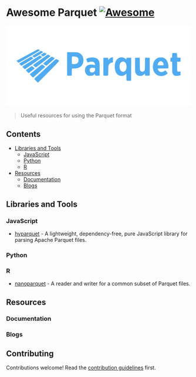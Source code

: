 # Awesome Parquet [![Awesome](https://awesome.re/badge.svg)](https://awesome.re)

[![Parquet Logo](assets/logo.svg)](https://parquet.apache.org/)

> Useful resources for using the Parquet format

## Contents

- [Libraries and Tools](#libraries-and-tools)
  - [JavaScript](#javascript)
  - [Python](#python)
  - [R](#r)
- [Resources](#resources)
  - [Documentation](#documentation)
  - [Blogs](#blogs)

## Libraries and Tools

### JavaScript

- [hyparquet](https://github.com/hyparquet/hyparquet) - A lightweight, dependency-free, pure JavaScript library for parsing Apache Parquet files.

### Python

### R

- [nanoparquet](https://nanoparquet.r-lib.org/) - A reader and writer for a common subset of Parquet files.

## Resources

### Documentation

### Blogs

## Contributing

Contributions welcome! Read the [contribution guidelines](contributing.md) first.
